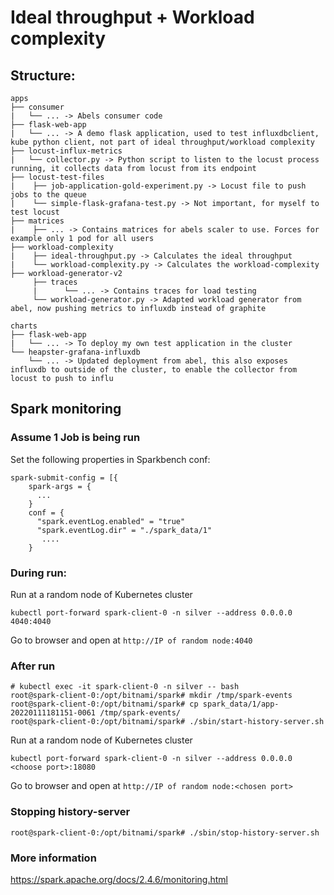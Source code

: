 # Ideal throughput + Workload complexity

## Structure:
```
apps
├── consumer
|   └── ... -> Abels consumer code
├── flask-web-app
|   └── ... -> A demo flask application, used to test influxdbclient, kube python client, not part of ideal throughput/workload complexity
├── locust-influx-metrics
|   └── collector.py -> Python script to listen to the locust process running, it collects data from locust from its endpoint
├── locust-test-files
|    ├── job-application-gold-experiment.py -> Locust file to push jobs to the queue
|    └── simple-flask-grafana-test.py -> Not important, for myself to test locust
├── matrices
|    ├── ... -> Contains matrices for abels scaler to use. Forces for example only 1 pod for all users
├── workload-complexity
|    ├── ideal-throughput.py -> Calculates the ideal throughput
|    └── workload-complexity.py -> Calculates the workload-complexity
├── workload-generator-v2
     ├── traces
     |      └── ... -> Contains traces for load testing
     └── workload-generator.py -> Adapted workload generator from abel, now pushing metrics to influxdb instead of graphite   

charts
├── flask-web-app
|   └── ... -> To deploy my own test application in the cluster
└── heapster-grafana-influxdb
    └── ... -> Updated deployment from abel, this also exposes influxdb to outside of the cluster, to enable the collector from locust to push to influ

```

## Spark monitoring

### Assume 1 Job is being run

Set the following properties in Sparkbench conf:
```
spark-submit-config = [{
    spark-args = {
      ...
    }
    conf = {
      "spark.eventLog.enabled" = "true"
      "spark.eventLog.dir" = "./spark_data/1"
       ....
    }
```

### During run:
Run at a random node of Kubernetes cluster
```
kubectl port-forward spark-client-0 -n silver --address 0.0.0.0 4040:4040
```

Go to browser and open at `http://IP of random node:4040`

### After run
```
# kubectl exec -it spark-client-0 -n silver -- bash
root@spark-client-0:/opt/bitnami/spark# mkdir /tmp/spark-events
root@spark-client-0:/opt/bitnami/spark# cp spark_data/1/app-20220111181151-0061 /tmp/spark-events/
root@spark-client-0:/opt/bitnami/spark# ./sbin/start-history-server.sh
```
Run at a random node of Kubernetes cluster
```
kubectl port-forward spark-client-0 -n silver --address 0.0.0.0 <choose port>:18080
```

Go to browser and open at `http://IP of random node:<chosen port>`

### Stopping history-server
```
root@spark-client-0:/opt/bitnami/spark# ./sbin/stop-history-server.sh
```

### More information
https://spark.apache.org/docs/2.4.6/monitoring.html
